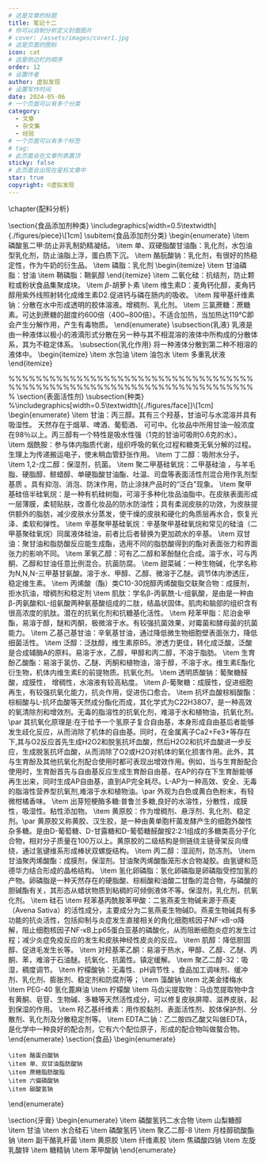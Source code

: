 ```yaml
---
# 这是文章的标题
title: 笔记十二
# 你可以自制分析定义封面图片
# cover: /assets/images/cover1.jpg
# 这是页面的图标
icon: cat
# 这是侧边栏的顺序
order: 12
# 设置作者
author: 虚拟发现
# 设置写作时间
date: 2024-05-06
# 一个页面可以有多个分类
category:
  - 文章
  - 杂文集
  - 经验
# 一个页面可以有多个标签
# tag:
# 此页面会在文章列表置顶
sticky: false
# 此页面会出现在星标文章中
star: true
copyright: ©虚拟发现
---
```

<!-- more -->
\chapter{配料分析}

\section{食品添加剂种类}
\includegraphics[width=0.5\textwidth]{./figures/piece}\\[1cm]
\subitem{食品添加剂分类}
\begin{enumerate}
	\item 磷酸氢二甲:防止非乳制奶精凝结。
	\item 单、双硬脂酸甘油酯：乳化剂，水包油型乳化剂，防止油脂上浮，蛋白质下沉。
	\item 酪朊酸钠：乳化剂，有很好的热稳定性，作为牛奶的衍生品。
	\item 磷脂：乳化剂
	\begin{itemize}
		\item 甘油磷脂：甘油
		\item 鞘磷脂：鞘氨醇
	\end{itemize}
	\item 二氧化硅：抗结剂，防止颗粒或粉状食品集聚成块。
	\item $\beta$-胡萝卜素
	\item  维生素D：麦角钙化醇，麦角钙醇用紫外线照射转化成维生素D2.促进钙与磷在肠内的吸收。
	\item 羧甲基纤维素钠：分散在水中形成透明的胶体溶液。增稠剂、乳化剂。
	\item 三氯蔗糖：蔗糖素。可达到蔗糖的甜度约600倍（400~800倍）。不适合加热，当加热达119℃即会产生分解作用，产生有毒物质。
\end{enumerate}
\subsection{乳液}
乳液是由一种液体以极小的液滴形式分散在另一种与其不相混溶的液体中所构成的分散体系，其为不稳定体系。
\subsection{乳化作用}
将一种液体分散到第二种不相溶的液体中。
\begin{itemize}
	\item 水包油
	\item 油包水
	\item 多重乳状液
\end{itemize}

%%%%%%%%%%%%%%%%%%%%%%%%%%%%%%%%%%%%
%%%%%%%%%%%%%%%%%%%%%%%%%%%%%%%%%%%%%
\section{表面活性剂}
\subsection{种类}
%\includegraphics[width=0.5\textwidth]{./figures/face]}\\[1cm]
\begin{enumerate}
	\item 甘油：丙三醇。其有三个羟基，甘油可与水混溶并具有吸湿性。
	天然存在于烟草、啤酒、葡萄酒、
	可可中。化妆品中所用甘油一般浓度在98％以上。丙三醇有一个特性是吸水性强（1克的甘油可吸附0.6克的水）。
	\item 烟酰胺：参与体内脂质代谢，组织呼吸的氧化过程和糖类无氧分解的过程。生理上为传递搬运电子，使末稍血管舒张作用。
	\item 丁二醇：吸附水分子。
	\item 1,2-戊二醇：保湿剂，抗菌。
	\item 聚二甲基硅氧烷：二甲基硅油
	，与羊毛脂、硬脂醇、鲸蜡醇、单硬脂酸甘油酯、吐温、司盘等表面活性剂混合用作乳剂型基质
	。具有抑泡、消泡、防沫作用，防止涂抹产品时的“泛白"现象。
	\item 聚甲基硅倍半硅氧烷：是一种有机硅树脂，可溶于多种化妆品油脂中。在皮肤表面形成一层薄膜，柔韧贴肤，改善化妆品的防水防油性；具有柔润皮肤的功效，为皮肤提供额外的脂肪，减少皮肤水分蒸发，使干燥的皮肤和硬化的角质层再水合，恢复光泽、柔软和弹性。
	\item 辛基聚甲基硅氧烷：辛基聚甲基硅氧烷和常见的硅油（二甲基聚硅氧烷）同属液体硅油，前者比后者替换为更加疏水的辛基。
	\item 双甘油：聚甘油和脂肪酸反应能生成酯，选用不同的脂肪酸得到的酯对表面张力和界面张力的影响不同。
	\item 苯氧乙醇：可有乙二醇和苯酚醚化合成。溶于水，可与丙酮、乙醇和甘油任意比例混合。抗菌防腐。
	\item 甜菜碱：一种生物碱，化学名称为N,N,N-三甲基甘氨酸。溶于水、甲醇、乙醇、微溶于乙醚。调节体内渗透压，稳定维生素。
	\item 丙烯酸（酯）类C10-30烷醇丙烯酸脂交联聚合物：成膜剂，拒水抗油，增稠剂和稳定剂
	\item 肌肽：学名β-丙氨酰-L-组氨酸，是由是一种由β-丙氨酸和L-组氨酸两种氨基酸组成的二肽，结晶状固体。肌肉和脑部的组织含有很高浓度的肌肽。潜在的抗氧化剂和抗糖基化活性。
	\item 羟苯甲脂：尼泊金甲酯，易溶于醇，醚和丙酮，极微溶于水。有较强抗菌效果，对霉菌和酵母菌的抗菌能力。
	\item 乙基己基甘油：辛氧基甘油，通过降低微生物细胞壁表面张力，降低细菌活性。
	\item 泛醇：泛肽醇，维生素原B5。渗透力更佳，转化成泛酸，泛酸是合成辅酶A的原料。易溶于水，乙醇，甲醇和丙二醇，不溶于脂肪。
	\item 生育酚乙酸酯：易溶于氯仿、乙醚、丙酮和植物油，溶于醇，不溶于水。维生素E酯化衍生物，机体内维生素E的前提物质。抗氧化剂。
	\item 透明质酸钠：葡聚糖醛酸，成膜性，
	增稠性，水溶液有较高粘度。
	\item $\beta$-葡聚糖：成膜性，促进细胞再生，有较强抗氧化能力，抗炎作用，促进伤口愈合。
	\item 抗坏血酸棕榈酸酯：棕榈酸与L-抗坏血酸等天然成分酯化而成，其化学式为C22H38O7，是一种高效的氧清除剂和增效剂。无毒的脂溶性的抗氧化剂，难溶于水和植物油，抗氧化剂。\par
	其抗氧化原理是:在于给予一个氢原子复合自由基，本身形成自由基后者能够发生歧化反应，从而消除了机体的自由基。同时，在金属离子Ca2+Fe3+等存在下,其与O2反应首先生成H2O2和脱氢抗坏血酸，然后H2O2和抗坏血酸进一步反应，生成脱氢抗坏血酸，从而消除了O2或H2O对机体的氧化损害作用。此外，其与生育酚及其他抗氧化剂配合使用时都可表现出增效作用。例如，当与生育酚配合使用时，生育酚首先与自由基反应生成生育酚自由基，在AP的存在下生育酚能够再生出来，同时生成AP自由基，直到AP完全耗尽。L-AP为一种高效、安全、无毒的脂溶性营养型抗氧剂,难溶于水和植物油。\par
	外观为白色或黄白色粉末，有轻微柑橘香味。
	\item 出芽短梗酶多糖:普鲁兰多糖,良好的水溶性，分散性，成膜性，吸湿性。粘性添加物。
	\item 黄原胶：作为增稠剂、悬浮剂、乳化剂、稳定剂。\par
	黄原胶又称黄胶、汉生胶，是一种由黄单胞杆菌发酵产生的细胞外酸性杂多糖。是由D-葡萄糖、D-甘露糖和D-葡萄糖醛酸按2:2:1组成的多糖类高分子化合物，相对分子质量在100万以上。黄原胶的二级结构是侧链绕主链骨架反向缠绕，通过氢键维系形成棒状双螺旋结构。
	\item 丙二醇：湿润剂，防冻剂。
	\item 甘油聚丙烯酸酯：成膜剂，保湿剂。甘油聚丙烯酸酯笼形水合物凝胶。由氢键和范德华力结合形成的晶格结构。
	\item 氢化卵磷脂：氢化卵磷脂是卵磷脂受控加氢的产物。卵磷脂是一种天然存在的硬脂酸、棕榈酸和油酸二甘酯的混合物，与磷酸的胆碱酯有关，其形态从蜡状物质到粘稠的可倾倒液体不等。保湿剂，乳化剂，抗氧化剂。
	\item 硅石
	\item 羟苯基丙酰胺苯甲酸：二氢燕麦生物碱来源于燕麦（Avena Sativa）的活性成分，主要成分为二氢燕麦生物碱D。燕麦生物碱具有多功能的抗炎活性，包括抑制与炎症发生直接相关的角化细胞核因子NF-κB-α降解，阻止细胞核因子NF-κB上p65蛋白亚基的磷酸化，从而阻断细胞炎症的发生过程；减少炎症免疫反应的发生和皮肤神经性皮炎的反应。
	\item 肌醇：降低胆固醇、促进毛发生长等。
	\item 对羟基苯乙酮：易溶于热水，甲醇、乙醇、乙醚、丙酮、苯，难溶于石油醚。抗氧化、抗菌性。镇定缓解。
	\item 聚乙二醇-32：吸湿，稠度调节。
	\item 柠檬酸钠：无毒性、pH调节性
	。食品加工调味剂、缓冲剂、乳化剂、膨胀剂、稳定剂和防腐剂等；
	\item 藻酸钠
	\item 北美金缕梅水
	\item PEG-40 氢化蓖麻油
	\item 柠檬酸
	\item 马齿尖提取物：马齿苋提取物中含有黄酮、皂苷、生物碱、多糖等天然活性成分，可以修复皮肤屏障、滋养皮肤，起到保湿的作用。
	\item 羟乙基纤维素：用作胶黏剂、表面活性剂、胶体保护剂、分散剂、乳化剂及分散稳定剂等。
	\item EDTA二钠：乙二胺四乙酸又叫做EDTA，是化学中一种良好的配合剂，它有六个配位原子，形成的配合物叫做螯合物。
\end{enumerate}
\section{食品}
\begin{enumerate}

	\item 酪蛋白酸钠
	\item 单、双甘油脂肪酸钠
	\item 蔗糖脂肪酸脂
	\item 六偏磷酸钠
	\item 碳酸氢钠
\end{enumerate}

\section{牙膏}
\begin{enumerate}
	\item 磷酸氢钙二水合物
	\item 山梨糖醇
	\item 甘油
	\item 水合硅石
	\item 磷酸氢钙
	\item 聚乙二醇-8
	\item 月桂醇硫酸酯钠
	\item 副干酪乳杆菌
	\item 黄原胶
	\item 纤维素胶
	\item 焦磷酸四钠
	\item 左旋乳酸锌
	\item 糖精钠
	\item 苯甲酸钠
\end{enumerate}
